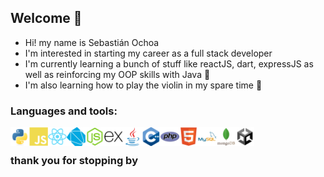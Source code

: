 ## Welcome :wave:

- Hi! my name is Sebastián Ochoa
- I'm interested in starting my career as a full stack developer
- I'm currently learning a bunch of stuff like reactJS, dart, expressJS as well as reinforcing my OOP skills with Java 🌱
- I'm also learning how to play the violin in my spare time 🎻

### Languages and tools:
<!--
Icons extracted from :https://github.com/devicons/devicon
-->
<img align="left" alt="Python" width="30px" src="https://github.com/devicons/devicon/blob/master/icons/python/python-original.svg" />
<img align="left" alt="JS" width="30px" src="https://github.com/devicons/devicon/blob/master/icons/javascript/javascript-plain.svg" />
<img align="left" alt="react" width="30px" src="https://github.com/devicons/devicon/blob/master/icons/react/react-original.svg" />
<img align="left" alt="dart" width="30px" src="https://github.com/devicons/devicon/blob/master/icons/dart/dart-plain.svg" />
<img align="left" alt="nodeJS" width="30px" src="https://github.com/devicons/devicon/blob/master/icons/nodejs/nodejs-plain.svg" />
<img align="left" alt="express" width="30px" src="https://github.com/devicons/devicon/blob/master/icons/express/express-original.svg" />
<img align="left" alt="java" width="30px" src="https://github.com/devicons/devicon/blob/master/icons/java/java-original.svg" />
<img align="left" alt="C++" width="30px" src="https://github.com/devicons/devicon/blob/master/icons/cplusplus/cplusplus-original.svg" />
<img align="left" alt="PHP" width="30px" src="https://github.com/devicons/devicon/blob/master/icons/php/php-original.svg" />
<img align="left" alt="HTML" width="30px" src="https://github.com/devicons/devicon/blob/master/icons/html5/html5-original.svg" />
<img align="left" alt="MYSQL" width="30px" src="https://github.com/devicons/devicon/blob/master/icons/mysql/mysql-original-wordmark.svg" />
<img align="left" alt="MongoDB" width="30px" src="https://github.com/devicons/devicon/blob/master/icons/mongodb/mongodb-original-wordmark.svg" />
<img align="left" alt="Unity" width="30px" src="https://github.com/devicons/devicon/blob/master/icons/unity/unity-original.svg" />

<!--
Missing: Shaderlab,shadergraph,latex
-->

  ㅤ

### thank you for stopping by

<!---
sodes-proxy/sodes-proxy is a ✨ special ✨ repository because its `README.md` (this file) appears on your GitHub profile.
You can click the Preview link to take a look at your changes.
--->
